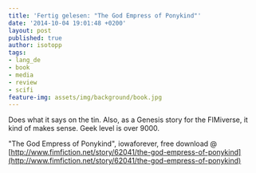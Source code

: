 ```yaml
---
title: 'Fertig gelesen: "The God Empress of Ponykind"'
date: '2014-10-04 19:01:48 +0200'
layout: post
published: true
author: isotopp
tags:
- lang_de
- book
- media
- review
- scifi
feature-img: assets/img/background/book.jpg
---
```

Does what it says on the tin. Also, as a Genesis story for the FIMiverse, it kind of makes sense. Geek level is over 9000.

"The God Empress of Ponykind", iowaforever, free download @ 
[http://www.fimfiction.net/story/62041/the-god-empress-of-ponykind](http://www.fimfiction.net/story/62041/the-god-empress-of-ponykind)
